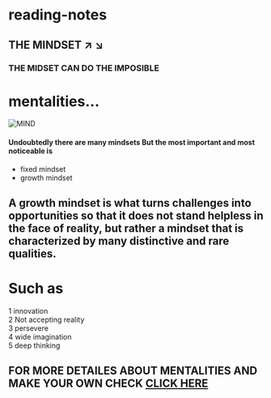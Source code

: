 # reading-notes
## THE MINDSET :arrow_upper_right: :arrow_lower_right:
### THE MIDSET CAN DO THE IMPOSIBLE  	
# mentalities...
![MIND](https://excellenceassured.com/wp-content/uploads/2015/05/Creative-mind.jpg)
#### Undoubtedly there are many mindsets But the most important and most noticeable is
* fixed mindset 
* growth mindset  
## A growth mindset is what turns challenges into opportunities so that it does not stand helpless in the face of reality, but rather a mindset that is characterized by many distinctive and rare qualities.

# Such as
  
1 innovation  
2 Not accepting reality   
3 persevere    
4 wide imagination    
5 deep thinking    
## FOR MORE DETAILES ABOUT MENTALITIES AND MAKE YOUR OWN CHECK [CLICK HERE](https://www.google.com/?hl=ar)






 




